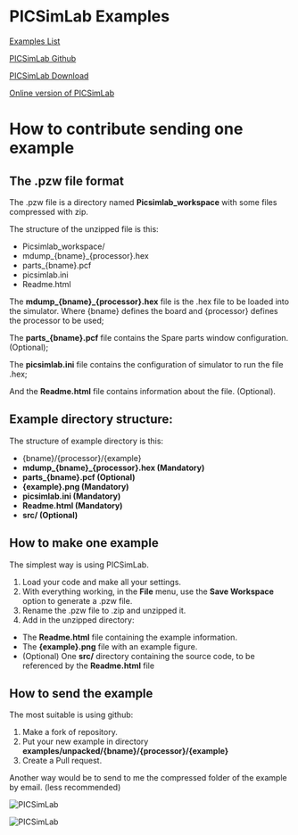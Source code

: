 # PICSimLab Examples

[Examples List](https://lcgamboa.github.io/picsimlab_examples/examples/examples_index.html)

[PICSimLab Github](https://github.com/lcgamboa/picsimlab)

[PICSimLab Download](https://github.com/lcgamboa/picsimlab/releases)

[Online version of PICSimLab](https://lcgamboa.github.io/)



# How to contribute sending one example

## The .pzw file format

The .pzw file is a directory named **Picsimlab_workspace** with some files compressed with zip.

The structure of the unzipped file is this:
- Picsimlab_workspace/
 - mdump_{bname}_{processor}.hex
 - parts_{bname}.pcf
 - picsimlab.ini
 - Readme.html

The **mdump_{bname}_{processor}.hex** file is the .hex file to be loaded into the simulator. Where {bname} defines the board and {processor} defines the processor to be used;

The **parts_{bname}.pcf** file contains the Spare parts window configuration. (Optional);

The **picsimlab.ini** file contains the configuration of simulator to run the file .hex;

And the **Readme.html** file contains information about the file. (Optional).





## Example directory structure:

The structure of example directory is this:
- {bname}/{processor}/{example}
 - **mdump_{bname}_{processor}.hex (Mandatory)**
 - **parts_{bname}.pcf (Optional)**
 - **{example}.png (Mandatory)**
 - **picsimlab.ini (Mandatory)**
 - **Readme.html (Mandatory)**
 - **src/ (Optional)**

## How to make one example

The simplest way is using PICSimLab.
1. Load your code and make all your settings. 
2. With everything working, in the **File** menu, use the **Save Workspace** option to generate a .pzw file.
3. Rename the .pzw file to .zip and unzipped it.
4. Add in the unzipped directory: 
 - The **Readme.html** file containing the example information.
 - The **{example}.png** file with an example figure.
 - (Optional) One **src/** directory containing the source code, to be referenced by the **Readme.html** file


## How to send the example
The most suitable is using github:

1. Make a fork of repository.
2. Put your new example in directory **examples/unpacked/{bname}/{processor}/{example}**
3. Create a Pull request.

Another way would be to send to me the compressed folder of the example by email. (less recommended)

![PICSimLab](https://lcgamboa.github.io/picsimlab_examples/examples/board_5/atmega328p/Oscilloscope/Oscilloscope.png)

![PICSimLab](https://lcgamboa.github.io/picsimlab_examples/examples/board_5/atmega328p/Serial_LCD/Serial_LCD.png)

